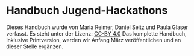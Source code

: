 # Handbuch Jugend-Hackathons
Dieses Handbuch wurde von Maria Reimer, Daniel Seitz und Paula Glaser verfasst. Es steht unter der Lizenz: [CC-BY 4.0](https://creativecommons.org/licenses/by/4.0/)
Das komplette Handbuch, inklusive Printversion, werden wir Anfang März veröffentlichen und an dieser Stelle ergänzen.

